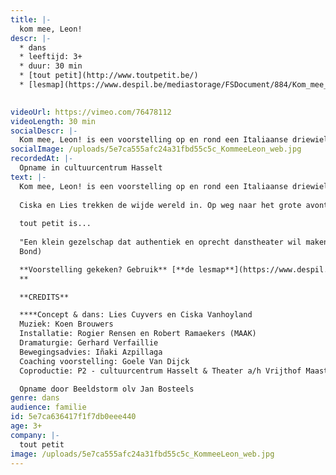 ```yaml
---
title: |-
  kom mee, Leon!
descr: |-
  * dans
  * leeftijd: 3+
  * duur: 30 min
  * [tout petit](http://www.toutpetit.be/)
  * [lesmap](https://www.despil.be/mediastorage/FSDocument/884/Kom_mee__Leon__tout_petit__lesmateriaal.pdf) (pdf)

  ‍
videoUrl: https://vimeo.com/76478112
videoLength: 30 min
socialDescr: |-
  Kom mee, Leon! is een voorstelling op en rond een Italiaanse driewieler voor iedereen vanaf 3 jaar.Ciska en Lies trekken de wijde wereld in. Op weg naar het grote avontuur zijn ze van de baan gesukkeld. Hun eigenwijze wagentje Leon opent zijn deuren. Iedereen mag binnengluren, ontdekken en dromen. Meegenomen in de wereld van twee vrouwen die elkaar niet kunnen missen.
socialImage: /uploads/5e7ca555afc24a31fbd55c5c_KommeeLeon_web.jpg
recordedAt: |-
  Opname in cultuurcentrum Hasselt
text: |-
  Kom mee, Leon! is een voorstelling op en rond een Italiaanse driewieler voor iedereen vanaf 3 jaar.
  
  Ciska en Lies trekken de wijde wereld in. Op weg naar het grote avontuur zijn ze van de baan gesukkeld. Hun eigenwijze wagentje Leon opent zijn deuren. Iedereen mag binnengluren, ontdekken en dromen. Meegenomen in de wereld van twee vrouwen die elkaar niet kunnen missen.
  
  tout petit is...
  ‍
  "Een klein gezelschap dat authentiek en oprecht danstheater wil maken, ook voor jong publiek. Danstheater zonder grote gebaren, zonder lichteffecten, zonder attributen. Gewoon kleinschalig en charmant. En dat lukt hen bij deze eersteling formidabel." (Tuur Devens, voor de
  Bond)

  **Voorstelling gekeken? Gebruik** [**de lesmap**](https://www.despil.be/mediastorage/FSDocument/884/Kom_mee__Leon__tout_petit__lesmateriaal.pdf) **voor nog meer plezier.
  ‍**

  ‍**CREDITS**

  **‍**Concept & dans: Lies Cuyvers en Ciska Vanhoyland
  Muziek: Koen Brouwers
  Installatie: Rogier Rensen en Robert Ramaekers (MAAK)
  Dramaturgie: Gerhard Verfaillie
  Bewegingsadvies: Iñaki Azpillaga
  Coaching voorstelling: Goele Van Dijck
  Coproductie: P2 - cultuurcentrum Hasselt & Theater a/h Vrijthof Maastricht i.k.v. interlimburgse subsidies Met steun van STROOM – ontwikkelingsbeurs, TAKT Dommelhof, Euregionaal Dansplatform Via2018 en LAPLAN/GC De Markten

  Opname door Beeldstorm olv Jan Bosteels
genre: dans
audience: familie
id: 5e7ca636417f1f7db0eee440
age: 3+
company: |-
  tout petit
image: /uploads/5e7ca555afc24a31fbd55c5c_KommeeLeon_web.jpg
---
```

